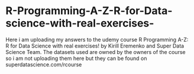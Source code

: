 # R-Programming-A-Z-R-for-Data-science-with-real-exercises-
Here i am uploading my answers to the udemy  course R Programming A-Z: R for Data Science with real exercises! by Kirill Eremenko and Super Data Science Team. The datasets used are owned by the owners of the course so i am not uploading them here but they can be found on superdatascience.com/rcourse
